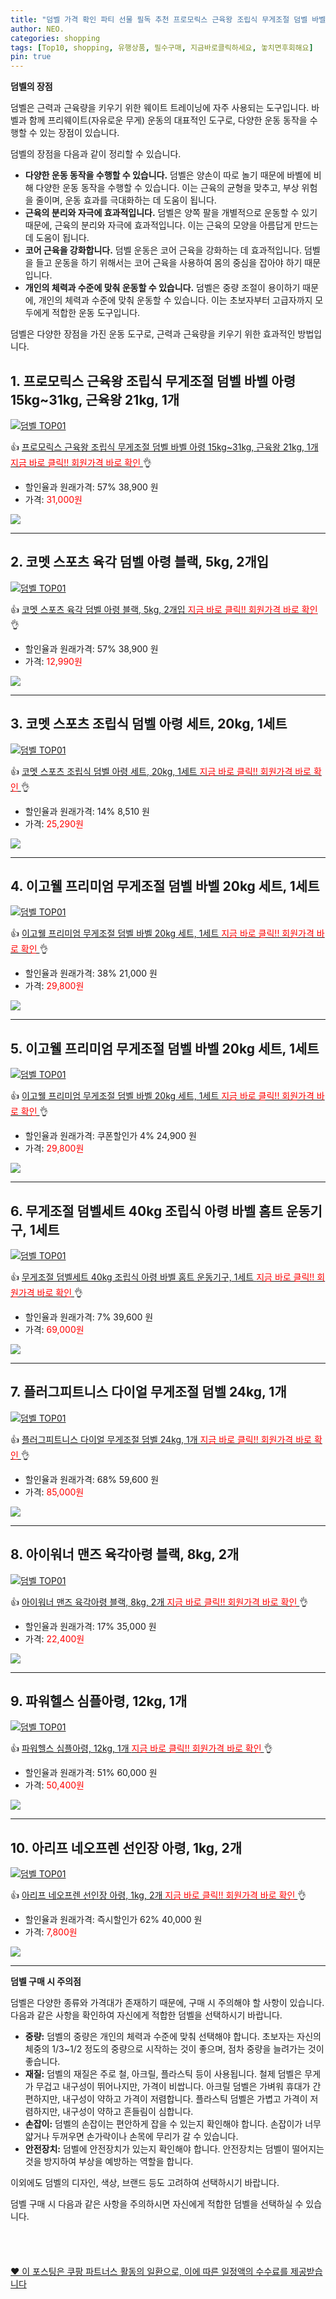 ```yaml
---
title: "덤벨 가격 확인 파티 선물 필독 추천 프로모릭스 근육왕 조립식 무게조절 덤벨 바벨 아령 15kg~31kg, 근육왕 21kg, 1개 비교 장점 구매가이드"
author: NEO.
categories: shopping
tags: [Top10, shopping, 유행상품, 필수구매, 지금바로클릭하세요, 놓치면후회해요]
pin: true
---
```

**덤벨의 장점**

덤벨은 근력과 근육량을 키우기 위한 웨이트 트레이닝에 자주 사용되는 도구입니다. 바벨과 함께 프리웨이트(자유로운 무게) 운동의 대표적인 도구로, 다양한 운동 동작을 수행할 수 있는 장점이 있습니다.

덤벨의 장점을 다음과 같이 정리할 수 있습니다.

* **다양한 운동 동작을 수행할 수 있습니다.** 덤벨은 양손이 따로 놀기 때문에 바벨에 비해 다양한 운동 동작을 수행할 수 있습니다. 이는 근육의 균형을 맞추고, 부상 위험을 줄이며, 운동 효과를 극대화하는 데 도움이 됩니다.
* **근육의 분리와 자극에 효과적입니다.** 덤벨은 양쪽 팔을 개별적으로 운동할 수 있기 때문에, 근육의 분리와 자극에 효과적입니다. 이는 근육의 모양을 아름답게 만드는 데 도움이 됩니다.
* **코어 근육을 강화합니다.** 덤벨 운동은 코어 근육을 강화하는 데 효과적입니다. 덤벨을 들고 운동을 하기 위해서는 코어 근육을 사용하여 몸의 중심을 잡아야 하기 때문입니다.
* **개인의 체력과 수준에 맞춰 운동할 수 있습니다.** 덤벨은 중량 조절이 용이하기 때문에, 개인의 체력과 수준에 맞춰 운동할 수 있습니다. 이는 초보자부터 고급자까지 모두에게 적합한 운동 도구입니다.

덤벨은 다양한 장점을 가진 운동 도구로, 근력과 근육량을 키우기 위한 효과적인 방법입니다.

   

## 1. 프로모릭스 근육왕 조립식 무게조절 덤벨 바벨 아령 15kg~31kg, 근육왕 21kg, 1개

[![덤벨 TOP01](https://thumbnail10.coupangcdn.com/thumbnails/remote/230x230ex/image/vendor_inventory/617f/b68a13cd5d112e21db4788a80a403c7e3fb33664ca088a3be5c43a60e83f.jpg)](https://link.coupang.com/re/AFFSDP?lptag=AF3617701&subid=GithubCoopas&pageKey=7665834394&traceid=V0-153&itemId=20435470541&vendorItemId=87516349377)


👍 [프로모릭스 근육왕 조립식 무게조절 덤벨 바벨 아령 15kg~31kg, 근육왕 21kg, 1개 <font color=red> 지금 바로 클릭!! 회원가격 바로 확인 </font> ](https://link.coupang.com/re/AFFSDP?lptag=AF3617701&subid=GithubCoopas&pageKey=7665834394&traceid=V0-153&itemId=20435470541&vendorItemId=87516349377) 👌 


- 할인율과 원래가격: 57%  38,900   원
- 가격: <span style='color:red'>31,000원</span>

[![](/discount_price.png)](https://link.coupang.com/re/AFFSDP?lptag=AF3617701&subid=GithubCoopas&pageKey=7665834394&traceid=V0-153&itemId=20435470541&vendorItemId=87516349377)

---


   

## 2. 코멧 스포츠 육각 덤벨 아령 블랙, 5kg, 2개입

[![덤벨 TOP01](https://thumbnail6.coupangcdn.com/thumbnails/remote/230x230ex/image/retail/images/224205385231453-12582e50-48a4-4ff2-b5c1-5a48948b9f32.jpg)](https://link.coupang.com/re/AFFSDP?lptag=AF3617701&subid=GithubCoopas&pageKey=5849009032&traceid=V0-153&itemId=10172839865&vendorItemId=77455406076)


👍 [코멧 스포츠 육각 덤벨 아령 블랙, 5kg, 2개입 <font color=red> 지금 바로 클릭!! 회원가격 바로 확인 </font> ](https://link.coupang.com/re/AFFSDP?lptag=AF3617701&subid=GithubCoopas&pageKey=5849009032&traceid=V0-153&itemId=10172839865&vendorItemId=77455406076) 👌 


- 할인율과 원래가격: 57%  38,900   원
- 가격: <span style='color:red'>12,990원</span>

[![](/discount_price.png)](https://link.coupang.com/re/AFFSDP?lptag=AF3617701&subid=GithubCoopas&pageKey=5849009032&traceid=V0-153&itemId=10172839865&vendorItemId=77455406076)

---


   

## 3. 코멧 스포츠 조립식 덤벨 아령 세트, 20kg, 1세트

[![덤벨 TOP01](https://thumbnail8.coupangcdn.com/thumbnails/remote/230x230ex/image/retail/images/2165830030514949-74a39a49-e674-4662-adab-ee65ba964077.jpg)](https://link.coupang.com/re/AFFSDP?lptag=AF3617701&subid=GithubCoopas&pageKey=6379695284&traceid=V0-153&itemId=13549077341&vendorItemId=80802701945)


👍 [코멧 스포츠 조립식 덤벨 아령 세트, 20kg, 1세트 <font color=red> 지금 바로 클릭!! 회원가격 바로 확인 </font> ](https://link.coupang.com/re/AFFSDP?lptag=AF3617701&subid=GithubCoopas&pageKey=6379695284&traceid=V0-153&itemId=13549077341&vendorItemId=80802701945) 👌 


- 할인율과 원래가격: 14%  8,510   원
- 가격: <span style='color:red'>25,290원</span>

[![](/discount_price.png)](https://link.coupang.com/re/AFFSDP?lptag=AF3617701&subid=GithubCoopas&pageKey=6379695284&traceid=V0-153&itemId=13549077341&vendorItemId=80802701945)

---


   

## 4. 이고웰 프리미엄 무게조절 덤벨 바벨 20kg 세트, 1세트

[![덤벨 TOP01](https://thumbnail10.coupangcdn.com/thumbnails/remote/230x230ex/image/retail/images/555478738464681-fb5aa58c-622e-4c76-84a5-49ae8409b09d.jpg)](https://link.coupang.com/re/AFFSDP?lptag=AF3617701&subid=GithubCoopas&pageKey=6545532300&traceid=V0-153&itemId=14591184831&vendorItemId=81833147978)


👍 [이고웰 프리미엄 무게조절 덤벨 바벨 20kg 세트, 1세트 <font color=red> 지금 바로 클릭!! 회원가격 바로 확인 </font> ](https://link.coupang.com/re/AFFSDP?lptag=AF3617701&subid=GithubCoopas&pageKey=6545532300&traceid=V0-153&itemId=14591184831&vendorItemId=81833147978) 👌 


- 할인율과 원래가격: 38%  21,000   원
- 가격: <span style='color:red'>29,800원</span>

[![](/discount_price.png)](https://link.coupang.com/re/AFFSDP?lptag=AF3617701&subid=GithubCoopas&pageKey=6545532300&traceid=V0-153&itemId=14591184831&vendorItemId=81833147978)

---


   

## 5. 이고웰 프리미엄 무게조절 덤벨 바벨 20kg 세트, 1세트

[![덤벨 TOP01](https://thumbnail10.coupangcdn.com/thumbnails/remote/230x230ex/image/retail/images/555478738464681-fb5aa58c-622e-4c76-84a5-49ae8409b09d.jpg)](https://link.coupang.com/re/AFFSDP?lptag=AF3617701&subid=GithubCoopas&pageKey=6545532300&traceid=V0-153&itemId=14591184831&vendorItemId=81833147978)


👍 [이고웰 프리미엄 무게조절 덤벨 바벨 20kg 세트, 1세트 <font color=red> 지금 바로 클릭!! 회원가격 바로 확인 </font> ](https://link.coupang.com/re/AFFSDP?lptag=AF3617701&subid=GithubCoopas&pageKey=6545532300&traceid=V0-153&itemId=14591184831&vendorItemId=81833147978) 👌 


- 할인율과 원래가격: 쿠폰할인가 4%  24,900   원
- 가격: <span style='color:red'>29,800원</span>

[![](/discount_price.png)](https://link.coupang.com/re/AFFSDP?lptag=AF3617701&subid=GithubCoopas&pageKey=6545532300&traceid=V0-153&itemId=14591184831&vendorItemId=81833147978)

---


   

## 6. 무게조절 덤벨세트 40kg 조립식 아령 바벨 홈트 운동기구, 1세트

[![덤벨 TOP01](https://thumbnail6.coupangcdn.com/thumbnails/remote/230x230ex/image/vendor_inventory/eddd/bcaf52a318128339ece9d5a68e12b1d0d7448ab53c41eb21594e8393890c.jpg)](https://link.coupang.com/re/AFFSDP?lptag=AF3617701&subid=GithubCoopas&pageKey=7618432456&traceid=V0-153&itemId=20192765146&vendorItemId=87266300627)


👍 [무게조절 덤벨세트 40kg 조립식 아령 바벨 홈트 운동기구, 1세트 <font color=red> 지금 바로 클릭!! 회원가격 바로 확인 </font> ](https://link.coupang.com/re/AFFSDP?lptag=AF3617701&subid=GithubCoopas&pageKey=7618432456&traceid=V0-153&itemId=20192765146&vendorItemId=87266300627) 👌 


- 할인율과 원래가격: 7%  39,600   원
- 가격: <span style='color:red'>69,000원</span>

[![](/discount_price.png)](https://link.coupang.com/re/AFFSDP?lptag=AF3617701&subid=GithubCoopas&pageKey=7618432456&traceid=V0-153&itemId=20192765146&vendorItemId=87266300627)

---


   

## 7. 플러그피트니스 다이얼 무게조절 덤벨 24kg, 1개

[![덤벨 TOP01](https://thumbnail10.coupangcdn.com/thumbnails/remote/230x230ex/image/retail/images/16072451993174298-a268da9e-7155-430c-b9d1-709c33efb318.jpg)](https://link.coupang.com/re/AFFSDP?lptag=AF3617701&subid=GithubCoopas&pageKey=4316330900&traceid=V0-153&itemId=5016445218&vendorItemId=72326309370)


👍 [플러그피트니스 다이얼 무게조절 덤벨 24kg, 1개 <font color=red> 지금 바로 클릭!! 회원가격 바로 확인 </font> ](https://link.coupang.com/re/AFFSDP?lptag=AF3617701&subid=GithubCoopas&pageKey=4316330900&traceid=V0-153&itemId=5016445218&vendorItemId=72326309370) 👌 


- 할인율과 원래가격: 68%  59,600   원
- 가격: <span style='color:red'>85,000원</span>

[![](/discount_price.png)](https://link.coupang.com/re/AFFSDP?lptag=AF3617701&subid=GithubCoopas&pageKey=4316330900&traceid=V0-153&itemId=5016445218&vendorItemId=72326309370)

---


   

## 8. 아이워너 맨즈 육각아령 블랙, 8kg, 2개

[![덤벨 TOP01](https://thumbnail9.coupangcdn.com/thumbnails/remote/230x230ex/image/retail/images/1925431877130366-22cc687b-b8d6-4976-bc87-1b99ecb6d1b0.jpg)](https://link.coupang.com/re/AFFSDP?lptag=AF3617701&subid=GithubCoopas&pageKey=253182700&traceid=V0-153&itemId=2554148796&vendorItemId=70546688989)


👍 [아이워너 맨즈 육각아령 블랙, 8kg, 2개 <font color=red> 지금 바로 클릭!! 회원가격 바로 확인 </font> ](https://link.coupang.com/re/AFFSDP?lptag=AF3617701&subid=GithubCoopas&pageKey=253182700&traceid=V0-153&itemId=2554148796&vendorItemId=70546688989) 👌 


- 할인율과 원래가격: 17%  35,000   원
- 가격: <span style='color:red'>22,400원</span>

[![](/discount_price.png)](https://link.coupang.com/re/AFFSDP?lptag=AF3617701&subid=GithubCoopas&pageKey=253182700&traceid=V0-153&itemId=2554148796&vendorItemId=70546688989)

---


   

## 9. 파워헬스 심플아령, 12kg, 1개

[![덤벨 TOP01](https://thumbnail8.coupangcdn.com/thumbnails/remote/230x230ex/image/vendor_inventory/ba1e/fe6d1280d79230c1186ab70e48fe8e952965f7351d7ee6a5047098b62933.jpg)](https://link.coupang.com/re/AFFSDP?lptag=AF3617701&subid=GithubCoopas&pageKey=1262320434&traceid=V0-153&itemId=2263532498&vendorItemId=70259986536)


👍 [파워헬스 심플아령, 12kg, 1개 <font color=red> 지금 바로 클릭!! 회원가격 바로 확인 </font> ](https://link.coupang.com/re/AFFSDP?lptag=AF3617701&subid=GithubCoopas&pageKey=1262320434&traceid=V0-153&itemId=2263532498&vendorItemId=70259986536) 👌 


- 할인율과 원래가격: 51%  60,000   원
- 가격: <span style='color:red'>50,400원</span>

[![](/discount_price.png)](https://link.coupang.com/re/AFFSDP?lptag=AF3617701&subid=GithubCoopas&pageKey=1262320434&traceid=V0-153&itemId=2263532498&vendorItemId=70259986536)

---


   

## 10. 아리프 네오프렌 선인장 아령, 1kg, 2개

[![덤벨 TOP01](https://thumbnail9.coupangcdn.com/thumbnails/remote/230x230ex/image/retail/images/1037130804837446-1c28f9aa-0b39-4d26-b5fd-98731001f4e3.jpg)](https://link.coupang.com/re/AFFSDP?lptag=AF3617701&subid=GithubCoopas&pageKey=6465787707&traceid=V0-153&itemId=14486405295&vendorItemId=81729611548)


👍 [아리프 네오프렌 선인장 아령, 1kg, 2개 <font color=red> 지금 바로 클릭!! 회원가격 바로 확인 </font> ](https://link.coupang.com/re/AFFSDP?lptag=AF3617701&subid=GithubCoopas&pageKey=6465787707&traceid=V0-153&itemId=14486405295&vendorItemId=81729611548) 👌 


- 할인율과 원래가격: 즉시할인가 62%  40,000   원
- 가격: <span style='color:red'>7,800원</span>

[![](/discount_price.png)](https://link.coupang.com/re/AFFSDP?lptag=AF3617701&subid=GithubCoopas&pageKey=6465787707&traceid=V0-153&itemId=14486405295&vendorItemId=81729611548)

---
**덤벨 구매 시 주의점**

덤벨은 다양한 종류와 가격대가 존재하기 때문에, 구매 시 주의해야 할 사항이 있습니다. 다음과 같은 사항을 확인하여 자신에게 적합한 덤벨을 선택하시기 바랍니다.

* **중량:** 덤벨의 중량은 개인의 체력과 수준에 맞춰 선택해야 합니다. 초보자는 자신의 체중의 1/3~1/2 정도의 중량으로 시작하는 것이 좋으며, 점차 중량을 늘려가는 것이 좋습니다.
* **재질:** 덤벨의 재질은 주로 철, 아크릴, 플라스틱 등이 사용됩니다. 철제 덤벨은 무게가 무겁고 내구성이 뛰어나지만, 가격이 비쌉니다. 아크릴 덤벨은 가벼워 휴대가 간편하지만, 내구성이 약하고 가격이 저렴합니다. 플라스틱 덤벨은 가볍고 가격이 저렴하지만, 내구성이 약하고 흔들림이 심합니다.
* **손잡이:** 덤벨의 손잡이는 편안하게 잡을 수 있는지 확인해야 합니다. 손잡이가 너무 얇거나 두꺼우면 손가락이나 손목에 무리가 갈 수 있습니다.
* **안전장치:** 덤벨에 안전장치가 있는지 확인해야 합니다. 안전장치는 덤벨이 떨어지는 것을 방지하여 부상을 예방하는 역할을 합니다.

이외에도 덤벨의 디자인, 색상, 브랜드 등도 고려하여 선택하시기 바랍니다.

덤벨 구매 시 다음과 같은 사항을 주의하시면 자신에게 적합한 덤벨을 선택하실 수 있습니다.<br><br><br><br><br> [ ❤  이 포스팅은 쿠팡 파트너스 활동의 일환으로, 이에 따른 일정액의 수수료를 제공받습니다](https://link.coupang.com/a/bcEFyh)